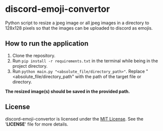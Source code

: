 # discord-emoji-convertor
Python script to resize a jpeg image or all jpeg images in a directory to 128x128 pixels so that the images can be uploaded to discord as emojis.

## How to run the application
1. Clone the repository.
2. Run `pip install -r requirements.txt` in the terminal while being in the project directory.
3. Run `python main.py "<absolute_file/directory_path>"`.
Replace "<absolute_file/directory_path" with the path of the target file or directory.

**The resized image(s) should be saved in the provided path.**

## License

discord-emoji-convertor is licensed under the [MIT License](https://choosealicense.com/licenses/mit/). See the '**LICENSE**' file for more details.
